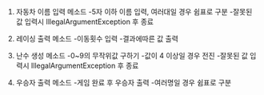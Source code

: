 1. 자동차 이름 입력 메소드
-5자 이하 이름 입력, 여러대일 경우 쉼표로 구분
-잘못된 값 입력시 IllegalArgumentException 후 종료

2. 레이싱 출력 메소드
-이동횟수 입력
-결과에따른 값 출력

3. 난수 생성 메소드
-0~9의 무작위값 구하기
-값이 4 이상일 경우 전진
-잘못된 값 입력시 IllegalArgumentException 후 종료

3. 우승자 출력 메소드
-게임 완료 후 우승자 출력
-여러명일 경우 쉼표로 구분

